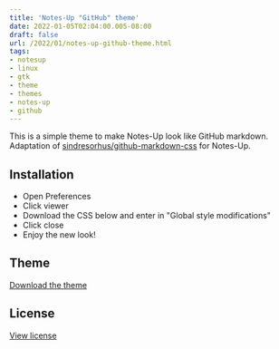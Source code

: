 ```yaml
---
title: 'Notes-Up "GitHub" theme'
date: 2022-01-05T02:04:00.005-08:00
draft: false
url: /2022/01/notes-up-github-theme.html
tags: 
- notesup
- linux
- gtk
- theme
- themes
- notes-up
- github
---
```


This is a simple theme to make Notes-Up look like GitHub markdown. Adaptation of [sindresorhus/github-markdown-css](https://github.com/sindresorhus/github-markdown-css) for Notes-Up.

Installation
------------

*   Open Preferences
*   Click viewer
*   Download the CSS below and enter in "Global style modifications"
*   Click close
*   Enjoy the new look!

Theme
-----

[Download the theme](https://gist.github.com/RobinBoers/4276744bb2c774619efc1ae4c34c6964#theme)

License
-------

[View license](https://gist.github.com/RobinBoers/4276744bb2c774619efc1ae4c34c6964#license)